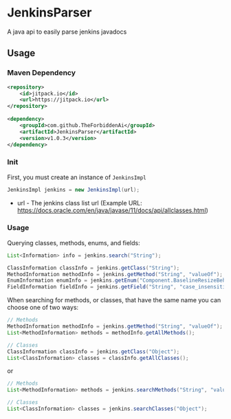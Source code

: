 # JenkinsParser
A java api to easily parse jenkins javadocs
## Usage
### Maven Dependency
```xml
<repository>
    <id>jitpack.io</id>
    <url>https://jitpack.io</url>
</repository>
  
<dependency>
    <groupId>com.github.TheForbiddenAi</groupId>
    <artifactId>JenkinsParser</artifactId>
    <version>v1.0.3</version>
</dependency>
  ```

### Init
First, you must create an instance of `JenkinsImpl`
```java
JenkinsImpl jenkins = new JenkinsImpl(url);
```

* url - The jenkins class list url (Example URL: https://docs.oracle.com/en/java/javase/11/docs/api/allclasses.html)

### Usage

Querying classes, methods, enums, and fields:
```java
List<Information> info = jenkins.search("String");

ClassInformation classInfo = jenkins.getClass("String");
MethodInformation methodInfo = jenkins.getMethod("String", "valueOf");
EnumInformation enumInfo = jenkins.getEnum("Component.BaselineResizeBehavior", "center_offset");
FieldInformation fieldInfo = jenkins.getField("String", "case_insensitive_order");
```

When searching for methods, or classes, that have the same name you can choose one of two ways:
```java
// Methods
MethodInformation methodInfo = jenkins.getMethod("String", "valueOf");
List<MethodInformation> methods = methodInfo.getAllMethods();

// Classes
ClassInformation classInfo = jenkins.getClass("Object");
List<ClassInformation> classes = classInfo.getAllClasses();
```
or
```java
// Methods
List<MethodInformation> methods = jenkins.searchMethods("String", "valueOf");

// Classes
List<ClassInformation> classes = jenkins.searchClasses("Object");
```
